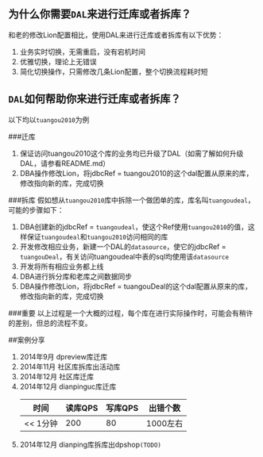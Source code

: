 
## 为什么你需要`DAL`来进行迁库或者拆库？
和老的修改Lion配置相比，使用DAL来进行迁库或者拆库有以下优势：
1. 业务实时切换，无需重启，没有宕机时间
2. 优雅切换，理论上无错误
3. 简化切换操作，只需修改几条Lion配置，整个切换流程耗时短

## `DAL`如何帮助你来进行迁库或者拆库？

以下均以`tuangou2010`为例

###迁库
1. 保证访问tuangou2010这个库的业务均已升级了DAL（如需了解如何升级DAL，请参看README.md）
2. DBA操作修改Lion，将jdbcRef = tuangou2010的这个dal配置从原来的库，修改指向新的库，完成切换


###拆库
假如想从`tuangou2010`库中拆除一个做团单的库，库名叫`tuangoudeal`，可能的步骤如下：

1. DBA创建新的jdbcRef = `tuangoudeal`，使这个Ref使用`tuangou2010`的值，这样保证`tuangoudeal`和`tuangou2010`访问相同的库
2. 开发修改相应业务，新建一个DAL的`datasource`，使它的jdbcRef = `tuangouDeal`，有关访问tuangoudeal中表的sql均使用该`datasource`
3. 开发将所有相应业务都上线
4. DBA进行拆分库和老库之间数据同步
5. DBA操作修改Lion，将jdbcRef = tuangouDeal的这个dal配置从原来的库，修改指向新的库，完成切换

###重要
以上过程是一个大概的过程，每个库在进行实际操作时，可能会有稍许的差别，但总的流程不变。

##案例分享
1. 2014年9月		dpreview库迁库
2. 2014年11月	社区库拆库出活动库
3. 2014年12月	社区库迁库
4. 2014年12月	dianpinguc库迁库
	<table>
		<thead>
			<th>时间</th>
			<th>读库QPS</th>
			<th>写库QPS</th>
			<th>出错个数</th>
		</thead>
		<tbody>
			<tr>
				<td><< 1分钟</td>
				<td>200</td>
				<td>80</td>
				<td>1000左右</td>
			</tr>
		</tbody>
	</table>
5. 2014年12月	dianping库拆库出dpshop`(TODO)`		


